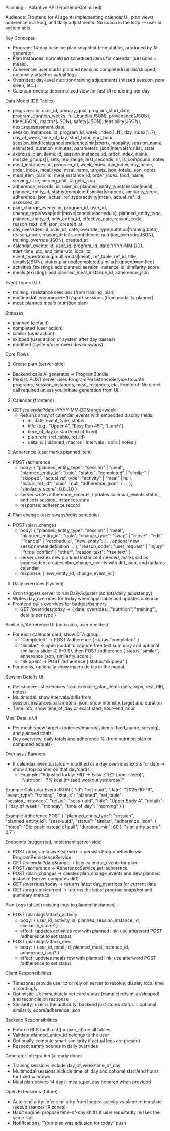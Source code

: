 Planning + Adaptive API (Frontend‑Optimized)

Audience: Frontend (or AI agent) implementing calendar UI, plan views, adherence marking, and daily adjustments. No coach in the loop — user or system acts.

Key Concepts
- Program: 14‑day baseline plan snapshot (immutable), produced by AI generator.
- Plan instances: normalized scheduled items for calendar (sessions + meals).
- Adherence: user marks planned items as completed/similar/skipped; optionally attaches actual logs.
- Overrides: day‑level nutrition/training adjustments (missed session, poor sleep, etc.).
- Calendar events: denormalized view for fast UI rendering per day.

Data Model (DB Tables)
- programs: id, user_id, primary_goal, program_start_date, program_duration_weeks, full_bundle(JSON), provenance(JSON), tdee(JSON), macros(JSON), safety(JSON), feasibility(JSON), next_reassessment_date
- session_instances: id, program_id, week_index(1..N), day_index(1..7), day_of_week, time_of_day, start_hour, end_hour, session_kind(resistance|endurance|hiit|sport), modality, session_name, estimated_duration_minutes, parameters_json(intervals/drills), state
- exercise_plan_items: id, session_instance_id, order_index, name, muscle_groups[], sets, rep_range, rest_seconds, rir, is_compound, notes
- meal_instances: id, program_id, week_index, day_index, day_name, order_index, meal_type, meal_name, targets_json, totals_json, notes
- meal_item_plan: id, meal_instance_id, order_index, food_name, serving_size, serving_unit, targets_json
- adherence_records: id, user_id, planned_entity_type(session|meal), planned_entity_id, status(completed|similar|skipped), similarity_score, adherence_json, actual_ref_type(activity|meal), actual_ref_id, assessed_at
- plan_change_events: id, program_id, user_id, change_type(swap|edit|move|cancel|reschedule), planned_entity_type, planned_entity_id, new_entity_id, effective_date, reason_code, reason_text, diff_json, created_at
- day_overrides: id, user_id, date, override_type(nutrition|training|both), reason_code, reason_details, confidence, nutrition_override(JSON), training_override(JSON), created_at
- calendar_events: id, user_id, program_id, date(YYYY‑MM‑DD), start_time_utc, end_time_utc, local_tz, event_type(training|multimodal|meal), ref_table, ref_id, title, details(JSON), status(planned|completed|similar|skipped|modified)
- activities (existing): add planned_session_instance_id, similarity_score
- meals (existing): add planned_meal_instance_id, adherence_json

Event Types (UI)
- training: resistance sessions (from training_plan)
- multimodal: endurance/HIIT/sport sessions (from modality planner)
- meal: planned meals (nutrition plan)

Statuses
- planned (default)
- completed (user action)
- similar (user action)
- skipped (user action or system after day passes)
- modified (system/user overrides or swaps)

Core Flows
1) Create plan (server‑side)
- Backend calls AI generator → ProgramBundle
- Persist: POST server uses ProgramPersistenceService to write programs, session_instances, meal_instances, etc.
Frontend: No direct call required unless you initiate generation from UI.

2) Calendar (frontend)
- GET /calendar?date=YYYY‑MM‑DD&range=week
  - Returns array of calendar_events with embedded display fields:
    - id, date, event_type, status
    - title (e.g., “Upper A”, “Easy Run 45’”, “Lunch”)
    - time_of_day or start/end (if fixed)
    - plan refs: {ref_table, ref_id}
    - details: { planned_macros | intervals | drills | notes }

3) Adherence (user marks planned item)
- POST /adherence
  - body:
    {
      "planned_entity_type": "session" | "meal",
      "planned_entity_id": "uuid",
      "status": "completed" | "similar" | "skipped",
      "actual_ref_type": "activity" | "meal" | null,
      "actual_ref_id": "uuid" | null,
      "adherence_json": { … },
      "similarity_score": 0.0..1.0
    }
  - server writes adherence_records, updates calendar_events.status, and sets session_instances.state
  - response: adherence record

4) Plan change (user swaps/edits schedule)
- POST /plan_changes
  - body:
    {
      "planned_entity_type": "session" | "meal",
      "planned_entity_id": "uuid",
      "change_type": "swap" | "move" | "edit" | "cancel" | "reschedule",
      "new_entity": { … optional new session/meal definition … },
      "reason_code": "user_request" | "injury" | "time_conflict" | "other",
      "reason_text": "free text"
    }
  - server creates new planned instance if needed, marks old as superseded, creates plan_change_events with diff_json, and updates calendar
  - response: { new_entity_id, change_event_id }

5) Daily overrides (system)
- Cron triggers server to run DailyAdjuster (scripts/daily_adjuster.py)
- Writes day_overrides for today when applicable and updates calendar
- Frontend pulls overrides for badges/banners
  - GET /overrides/today → { date, overrides: ["nutrition", "training"], details per type }

Similarity/Adherence UI (no coach, user decides)
- For each calendar card, show CTA group:
  - “Completed” → POST /adherence { status:"completed" }
  - “Similar” → open modal to capture free text summary and optional similarity slider (0.5–0.9), then POST /adherence { status:"similar", adherence_json, similarity_score }
  - “Skipped” → POST /adherence { status:"skipped" }
- For meals, optionally show macro deltas in the modal.

Session Details UI
- Resistance: list exercises from exercise_plan_items (sets, reps, rest, RIR, notes)
- Multimodal: show intervals/drills from session_instances.parameters_json; show intensity_target and duration
- Time info: show time_of_day or exact start_hour–end_hour

Meal Details UI
- Per meal: show targets (calories/macros), items (food_name, serving), and planned totals
- Day overview: daily totals and adherence % (from nutrition plan or computed actuals)

Overlays / Banners
- If calendar_events.status = modified or a day_overrides exists for date → show a top banner on that day/cards: 
  - Example: “Adjusted today: HIIT → Easy Z1/Z2 (poor sleep)”, “Nutrition: −7% kcal (missed workout yesterday)”

Example Calendar Event JSON
{
  "id": "evt-uuid",
  "date": "2025-10-16",
  "event_type": "training",
  "status": "planned",
  "ref_table": "session_instances",
  "ref_id": "sess-uuid",
  "title": "Upper Body A",
  "details": {
    "day_of_week": "monday",
    "time_of_day": "morning"
  }
}

Example Adherence POST
{
  "planned_entity_type": "session",
  "planned_entity_id": "sess-uuid",
  "status": "similar",
  "adherence_json": { "notes": "Did push instead of pull", "duration_min": 60 },
  "similarity_score": 0.7
}

Endpoints (suggested, implement server‑side)
- POST /programs/save (server) → persists ProgramBundle via ProgramPersistenceService
- GET /calendar?date&range → lists calendar_events for user
- POST /adherence → AdherenceService.set_adherence
- POST /plan_changes → creates plan_change_events and new planned instance (server computes diff)
- GET /overrides/today → returns latest day_overrides for current date
- GET /programs/current → returns the latest program snapshot and summary metrics

Plan Logs (attach existing logs to planned instances)
- POST /planlogs/attach_activity
  - body: { user_id, activity_id, planned_session_instance_id, similarity_score? }
  - effect: updates activities row with planned link; use afterward POST /adherence to set status
- POST /planlogs/attach_meal
  - body: { user_id, meal_id, planned_meal_instance_id, adherence_json? }
  - effect: updates meals row with planned link; use afterward POST /adherence to set status

Client Responsibilities
- Timezone: provide user tz or rely on server to resolve; display local time accordingly
- Optimistic UI: immediately set card status (completed/similar/skipped) and reconcile on response
- Similarity: user is the authority; backend just stores status + optional similarity_score/adherence_json

Backend Responsibilities
- Enforce RLS (auth.uid() = user_id) on all tables
- Validate planned_entity_id belongs to the user
- Optionally compute smart similarity if actual logs are present
- Respect safety bounds in daily overrides

Generator Integration (already done)
- Training sessions include day_of_week/time_of_day
- Multimodal sessions include time_of_day and optional start/end hours for fixed windows
- Meal plan covers 14 days; meals_per_day honored when provided

Open Extensions (future)
- Auto‑similarity: infer similarity from logged activity vs planned template (sets/distance/HR zones)
- Habit engine: propose time-of-day shifts if user repeatedly misses the same slot
- Notifications: “Your plan was adjusted for today” push

